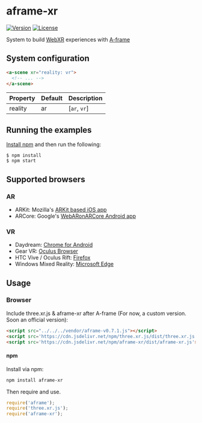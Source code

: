 # aframe-xr

[![Version](http://img.shields.io/npm/v/aframe-xr.svg?style=flat-square)](https://npmjs.org/package/aframe-xr)
[![License](http://img.shields.io/npm/l/aframe-xr.svg?style=flat-square)](https://npmjs.org/package/aframe-xr)

System to build [WebXR](https://github.com/mozilla/webxr-api) experiences with [A-frame](https://github.com/aframevr/aframe)

## System configuration

```html
<a-scene xr="reality: vr">
  <!-- ... -->
</a-scene>
```

| Property                        | Default | Description                                        |
|---------------------------------|---------|----------------------------------------------------|
| reality                          | ar   | [`ar`, `vr`]                                         |


## Running the examples
<a href="https://docs.npmjs.com/getting-started/installing-node">Install npm</a> and then run the following:

```
$ npm install
$ npm start
```

## Supported browsers

### AR

  - ARKit: Mozilla's [ARKit based iOS app](https://github.com/mozilla/webxr-ios)
  - ARCore: Google's [WebARonARCore Android app](https://github.com/google-ar/WebARonARCore)

### VR

  - Daydream: [Chrome for Android](https://webvr.rocks/chrome_for_android)
  - Gear VR: [Oculus Browser](https://webvr.rocks/oculus_browser)
  - HTC Vive / Oculus Rift: [Firefox](https://webvr.rocks/firefox)
  - Windows Mixed Reality: [Microsoft Edge](https://webvr.rocks/microsoft_edge)

## Usage

### Browser
Include three.xr.js &amp; aframe-xr after A-frame (For now, a custom version. Soon an official version):
```html
<script src="../../../vendor/aframe-v0.7.1.js"></script>
<script src='https://cdn.jsdelivr.net/npm/three.xr.js/dist/three.xr.js'></script>
<script src='https://cdn.jsdelivr.net/npm/aframe-xr/dist/aframe-xr.js'></script>
```

#### npm

Install via npm:

```bash
npm install aframe-xr
```

Then require and use.

```js
require('aframe');
require('three.xr.js');
require('aframe-xr');
```